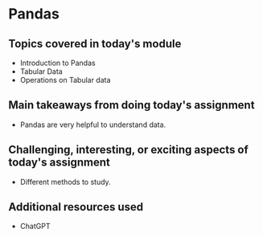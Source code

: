 # Pandas

## Topics covered in today's module

* Introduction to Pandas
* Tabular Data
* Operations on Tabular data

## Main takeaways from doing today's assignment
* Pandas are very helpful to understand data.

## Challenging, interesting, or exciting aspects of today's assignment
* Different methods to study.

## Additional resources used 
* ChatGPT

